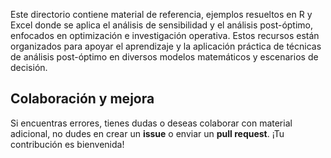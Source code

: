 Este directorio contiene material de referencia, ejemplos resueltos en R y Excel donde se aplica el análisis de sensibilidad y el análisis post-óptimo, enfocados en optimización e investigación operativa. Estos recursos están organizados para apoyar el aprendizaje y la aplicación práctica de técnicas de análisis post-óptimo en diversos modelos matemáticos y escenarios de decisión.

## Colaboración y mejora

Si encuentras errores, tienes dudas o deseas colaborar con material adicional, no dudes en crear un **issue** o enviar un **pull request**. ¡Tu contribución es bienvenida!
